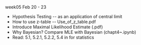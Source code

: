 week05 Feb 20 - 23
- Hypothesis Testing -- as an application of central limit
- How to use z-table -- Use_of_z_table.pdf
- Introduce Maximal Likelihood Estimate (.pdf)
- Why Bayesian? Compare MLE with Bayesian (chapt4~.ipynb)
- Read: 5.1, 5.2.1, 5.2.2, 5.4 in <Advanced Data Analysis from an Elementary Point of View.pdf> for statistics
